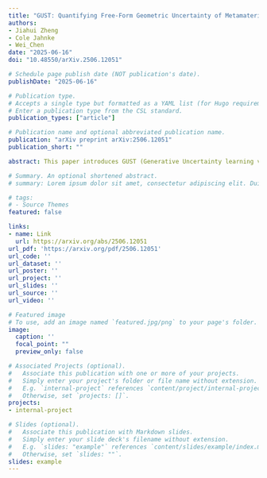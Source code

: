 ```yaml
---
title: "GUST: Quantifying Free-Form Geometric Uncertainty of Metamaterials Using Small Data"
authors:
- Jiahui Zheng
- Cole Jahnke
- Wei_Chen
date: "2025-06-16"
doi: "10.48550/arXiv.2506.12051"

# Schedule page publish date (NOT publication's date).
publishDate: "2025-06-16"

# Publication type.
# Accepts a single type but formatted as a YAML list (for Hugo requirements).
# Enter a publication type from the CSL standard.
publication_types: ["article"]

# Publication name and optional abbreviated publication name.
publication: "arXiv preprint arXiv:2506.12051"
publication_short: ""

abstract: This paper introduces GUST (Generative Uncertainty learning via Self-supervised pretraining and Transfer learning), a framework for quantifying free-form geometric uncertainties inherent in the manufacturing of metamaterials. GUST leverages the representational power of deep generative models to learn a high-dimensional conditional distribution of as-fabricated unit cell geometries given nominal designs, thereby enabling uncertainty quantification. To address the scarcity of real-world manufacturing data, GUST employs a two-stage learning process. First, it leverages self-supervised pretraining on a large-scale synthetic dataset to capture the structure variability inherent in metamaterial geometries and an approximated distribution of as-fabricated geometries given nominal designs. Subsequently, GUST employs transfer learning by fine-tuning the pretrained model on limited real-world manufacturing data, allowing it to adapt to specific manufacturing processes and nominal designs. With only 960 unit cells additively manufactured in only two passes, GUST can capture the variability in geometry and effective material properties. In contrast, directly training a generative model on the same amount of real-world data proves insufficient, as demonstrated through both qualitative and quantitative comparisons. This scalable and cost-effective approach significantly reduces data requirements while maintaining the effectiveness in learning complex, real-world geometric uncertainties, offering an affordable method for free-form geometric uncertainty quantification in the manufacturing of metamaterials. The capabilities of GUST hold significant promise for high-precision industries such as aerospace and biomedical engineering, where understanding and mitigating manufacturing uncertainties are critical.

# Summary. An optional shortened abstract.
# summary: Lorem ipsum dolor sit amet, consectetur adipiscing elit. Duis posuere tellus ac convallis placerat. Proin tincidunt magna sed ex sollicitudin condimentum.

# tags:
# - Source Themes
featured: false

links:
- name: Link
  url: https://arxiv.org/abs/2506.12051
url_pdf: 'https://arxiv.org/pdf/2506.12051'
url_code: ''
url_dataset: ''
url_poster: ''
url_project: ''
url_slides: ''
url_source: ''
url_video: ''

# Featured image
# To use, add an image named `featured.jpg/png` to your page's folder. 
image:
  caption: ''
  focal_point: ""
  preview_only: false

# Associated Projects (optional).
#   Associate this publication with one or more of your projects.
#   Simply enter your project's folder or file name without extension.
#   E.g. `internal-project` references `content/project/internal-project/index.md`.
#   Otherwise, set `projects: []`.
projects:
- internal-project

# Slides (optional).
#   Associate this publication with Markdown slides.
#   Simply enter your slide deck's filename without extension.
#   E.g. `slides: "example"` references `content/slides/example/index.md`.
#   Otherwise, set `slides: ""`.
slides: example
---
```


